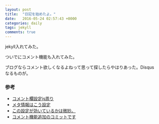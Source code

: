 ```yaml
---
layout: post
title:  "日記を始めたよ。"
date:   2016-05-24 02:57:43 +0000
categories: daily
tags: jekyll
comments: true
---
```


jekyll入れてみた。

ついでにコメント機能も入れてみた。

ブログならコメント欲しくなるよねって思って探したらやはりあった。Disqusなるものが。

### 参考
* [コメント欄設定js周り](http://www.perfectlyrandom.org/2014/06/29/adding-disqus-to-your-jekyll-powered-github-pages/)
* [メタ情報はこう設定](https://help.disqus.com/customer/portal/articles/472138-jekyll-installation-instructions)
* [この設定が効いているかは微妙。](http://d.hatena.ne.jp/kk_Ataka/20120927/1348718243)
* [コメント機能追加のコミットです](https://github.com/tashua314/tashua314.github.io/commit/885f9c4bb6625a33d916007d87fcbbb07d9fb80e)
